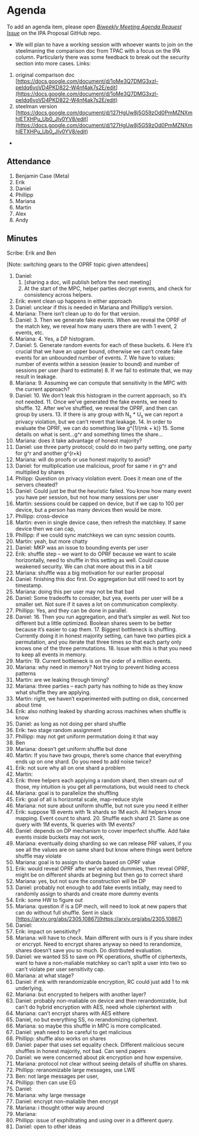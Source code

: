 # Agenda

To add an agenda item, please open _[Biweekly Meeting Agenda Request Issue](https://github.com/patcg-individual-drafts/ipa/issues/new/choose)_ on the IPA Proposal GitHub repo.

* We will plan to have a working session with whoever wants to join on the steelmaning the comparison doc from TPAC with a focus on the IPA column.  Particularly there was some feedback to break out the security section into more cases. Links:
1. original comparison doc [https://docs.google.com/document/d/1oMe3Q7DMG3xzl-peIdq6voVD4PKD822-W4nf4ak7s2E/edit](https://docs.google.com/document/d/1oMe3Q7DMG3xzl-peIdq6voVD4PKD822-W4nf4ak7s2E/edit)
2. steelman version [https://docs.google.com/document/d/127HgUw8j5G59zOd0PmMZNXmhIETXHPu_Ub0_JIv0YV8/edit](https://docs.google.com/document/d/127HgUw8j5G59zOd0PmMZNXmhIETXHPu_Ub0_JIv0YV8/edit)
* 


## **Attendance**

1. Benjamin Case (Meta)
2. Erik
3. Daniel
4. Phillipp
5. Mariana
6. Martin
7. Alex
8. Andy


## Minutes 	

Scribe: Erik and Ben 

[Note: switching gears to the OPRF topic given attendees]


1. Daniel: 
    1. [sharing a doc, will publish before the next meeting]
    2. At the start of the MPC, helper parties decrypt events, and check for consistency across helpers.
2. Erik: event clean up happens in either approach
3. Daniel: unclear if this is needed in Mariana and Phillipp’s version.
4. Mariana: There isn’t clean up to do for that version.
5. Daniel: 
    3. Then we generate fake events. When we reveal the OPRF of the match key, we reveal how many users there are with 1 event, 2 events, etc.
6. Mariana:
    4. Yes, a DP histogram.
7. Daniel:
    5. Generate random events for each of these buckets.
    6. Here it’s crucial that we have an upper bound, otherwise we can’t create fake events for an unbounded number of events.
    7. We have to values: number of events within a session (easier to bound) and number of sessions per user (hard to estimate)
    8. If we fail to estimate that, we may result in leakage.
8. Mariana:
    9. Assuming we can compute that sensitivity in the MPC with the current approach?
9. Daniel:
    10. We don’t leak this histogram in the current approach, so it’s not needed.
    11. Once we’ve generated the fake events, we need to shuffle.
    12. After we’ve shuffled, we reveal the OPRF, and then can group by users.
    13. If there is any group with N<sub>s</sub> * U<sub>s</sub> we can report a privacy violation, but we can’t revert that leakage.
    14. In order to evaluate the OPRF, we can do something like g^{1/(mk + k)}
    15. Some details on what is sent…g^r and something times the share…
10. Mariana: does it take advantage of honest majority?
11. Daniel: use three party protocol; could do in two party setting, one party for g^r and another g^{r+k}
12. Mariana: will do proofs or use honest majority to avoid?
13. Daniel: for multiplication use malicious, proof for same r in g^r and multiplied by shares 
14. Philipp: Question on privacy violation event. Does it mean one of the servers cheated?
15. Daniel: Could just be that the heuristic failed. You know how many event you have per session, but not how many sessions per user
16. Martin: sessions could be capped on device, but if we cap to 100 per device, but a person has many devices then would be more.
17. Phillipp: cross-device
18. Martin: even in single device case, then refresh the matchkey.  If same device then we can cap, 
19. Phillipp: if we could sync matchkeys we can sync session counts.
20. Martin: yeah, but more chatty 
21. Daniel: MKP was an issue to bounding events per user
22. Erik: shuffle step – we want to do OPRF because we want to scale horizontally, need to shuffle in this setting as well. Could cause weakened security.  We can chat more about this in a bit
23. Mariana: shuffle was a big motivation for our earlier proposal 
24. Daniel: finishing this doc first.  Do aggregation but still need to sort by timestamp. 
25. Mariana: doing this per user may not be that bad
26. Daniel: Some tradeoffs to consider, but yea, events per user will be a smaller set. Not sure if it saves a lot on communication complexity.
27. Phillipp: Yes, and they can be done in parallel.
28. Daniel: 
    16. Then you run aggregation, and that’s simpler as well. Not too different but a little optimized. Boolean shares seem to be better because it’s easier to cap them.
    17. Biggest bottleneck is shuffling. Currently doing it in honest majority setting, can have two parties pick a permutation, and you iterate that three times so that each party only knows one of the three permutations.
    18. Issue with this is that you need to keep all events in memory. 
29. Martin:
    19. Current bottleneck is on the order of a million events.
30. Mariana: why need in memory? Not trying to prevent hiding access patterns
31. Martin: are we leaking through timing?
32. Mariana: three parties – each party has nothing to hide as they know what shuffle they are applying.
33. Martin: right, we haven’t experimented with putting on disk, concerned about time
34. Erik: also nothing leaked by sharding across machines when shuffle is know
35. Daniel: as long as not doing per shard shuffle
36. Erik: two stage random assignment
37. Phillipp: may not get uniform permutation doing it that way
38. Ben
39. Mariana: doesn’t get uniform shuffle but done
40. Martin: If you have two groups, there’s some chance that everything ends up on one shard. Do you need to add noise twice?
41. Erik: not sure why all on one shard a problem
42. Martin: 
43. Erik: three helpers each applying a random shard, then stream out of those, my intuition is you get all permutations, but would need to check
44. Mariana: goal is to parallelize the shuffling
45. Eirk: goal of all is horizontal scale, map-reduce style 
46. Mariana: not sure about uniform shuffle, but not sure you need it either
47. Erik: suppose 1B events with 1k shards so 1M each.  All helpers know mapping.  Event count to shard. 
    20. Shuffle each shard
    21. Same as one query with 1M events, 1k queries with 1M events?
48. Daniel: depends on DP mechanism to cover imperfect shuffle.  Add fake events inside buckets may not work,
49. Mariana: eventually doing sharding so we can release PRF values, if you see all the values are on same shard but know where things went before shuffle may violate 
50. Mariana: goal is to assign to shards based on OPRF value
51. Erik: would reveal OPRF after we’ve added dummies, then reveal OPRF, might be on different shards at begining but then go to correct shard
52. Mariana: yes, but not sure the construction will be DP
53. Daniel: probably not enough to add fake events initially, may need to randomly assign to shards and create more dummy events 
54. Erik: some HW to figure out 
55. Mariana: question if is a DP mech, will need to look at new papers that can do without full shuffle. Sent in slack [https://arxiv.org/abs/2305.10867](https://arxiv.org/abs/2305.10867)
56. Daniel: 
57. Erik: impact on sensitivity?
58. Mariana: will have to check. Main different with ours is if you share index or encrypt. Need to encrypt shares anyway so need to rerandomize, shares doesn’t save you so much.  Do distributed evaluation. 
59. Daniel: we wanted SS to save on PK operations, shuffle of ciphertexts, want to have a non-maliable matchkey so can’t split a user into two so can’t violate per user sensitivity cap.
60. Mariana: at what stage?
61. Daniel: if mk with rerandomizable encryption, RC could just add 1 to mk underlying, 
62. Mariana: but encrypted to helpers with another layer? 
63. Daniel: probably non-maliable on device and then rerandomizable, but can’t do hybrid encryption with AES, need whole ciphertext with 
64. Mariana: can’t encrypt shares with AES eithere
65. Daniel, no but everything SS, no rerandomizing ciphertext. 
66. Mariana: so maybe this shuffle in MPC is more complicated. 
67. Daniel: yeah need to be careful to get malicious
68. Phillipp: shuffle also works on shares 
69. Daniel: paper that uses set equality check. Different malicious secure shuffles in honest majority, not bad. Can send papers
70. Daniel: we were concerned about pk encryption and how expensive.
71. Mariana: protocol not clear without seeing details of shuffle on shares. 
72. Phillipp: reranomizable large messages, use LWE
73. Ben: not large messages per user, 
74. Phillipp: then can use EG
75. Daniel: 
76. Mariana: why large message
77. Daniel: encrypt non-maliable then encrypt
78. Mariana: i thought other way around
79. Mariana:
80. Phillipp: issue of exphiltrating and using over in a different query. 
81. Daniel: open to other ideas 
